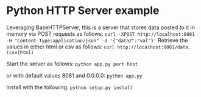Python HTTP Server example
==============================
Leveraging BaseHTTPServer, this is a server that stores data posted to it in memory via POST requests as follows:
    `curl -XPOST http://localhost:8081 -H "Content-Type:application/json" -d '{"data2":"val"}'`
Retrieve the values in either html or csv as follows:
    `curl http://localhost:8081/data.(csv|html)`


Start the server as follows:
   `python app.py port host`

or with default values 8081 and 0.0.0.0:
   `python app.py`

Install with the following:
   `python setup.py install`